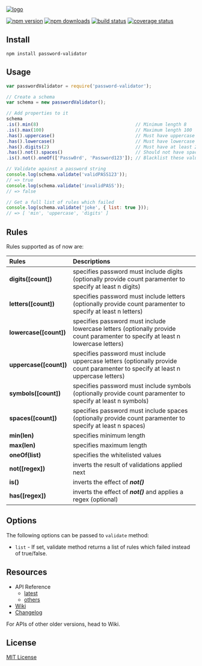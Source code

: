 [![logo][logo-image]][logo-url]

[![npm version][npm-image]][npm-url]
[![npm downloads][downloads-image]][npm-url]
[![build status][travis-image]][travis-url]
[![coverage status][codecov-image]][codecov-url]

## Install
`npm install password-validator`

## Usage
```js
var passwordValidator = require('password-validator');

// Create a schema
var schema = new passwordValidator();

// Add properties to it
schema
.is().min(8)                                    // Minimum length 8
.is().max(100)                                  // Maximum length 100
.has().uppercase()                              // Must have uppercase letters
.has().lowercase()                              // Must have lowercase letters
.has().digits(2)                                // Must have at least 2 digits
.has().not().spaces()                           // Should not have spaces
.is().not().oneOf(['Passw0rd', 'Password123']); // Blacklist these values

// Validate against a password string
console.log(schema.validate('validPASS123'));
// => true
console.log(schema.validate('invalidPASS'));
// => false

// Get a full list of rules which failed
console.log(schema.validate('joke', { list: true }));
// => [ 'min', 'uppercase', 'digits' ]

```

## Rules
Rules supported as of now are:

|     Rules            |               Descriptions                                                                                                       |
|:---------------------|:---------------------------------------------------------------------------------------------------------------------------------|
|**digits([count])**   | specifies password must include digits (optionally provide count paramenter to specify at least n digits)                        |
|**letters([count])**  | specifies password must include letters (optionally provide count paramenter to specify at least n letters)                      |
|**lowercase([count])**| specifies password must include lowercase letters (optionally provide count paramenter to specify at least n lowercase letters)  |
|**uppercase([count])**| specifies password must include uppercase letters (optionally provide count paramenter to specify at least n uppercase letters)  |
|**symbols([count])**  | specifies password must include symbols (optionally provide count paramenter to specify at least n symbols)                      |
|**spaces([count])**   | specifies password must include spaces (optionally provide count paramenter to specify at least n spaces)                        |
|**min(len)**          | specifies minimum length                                                                                                         |
|**max(len)**          | specifies maximum length                                                                                                         |
|**oneOf(list)**       | specifies the whitelisted values                                                                                                 |
|**not([regex])**      | inverts the result of validations applied next                                                                                   |
|**is()**              | inverts the effect of _**not()**_                                                                                                |
|**has([regex])**      | inverts the effect of _**not()**_ and applies a regex (optional)                                                                 |

## Options
The following options can be passed to `validate` method:
* `list` - If set, validate method returns a list of rules which failed instead of true/false.

## Resources
* API Reference
  - [latest](https://tarunbatra.github.io/password-validator)
  - [others](https://github.com/tarunbatra/password-validator/wiki/API-Reference)
* [Wiki](https://github.com/tarunbatra/password-validator/wiki)
* [Changelog](https://github.com/tarunbatra/password-validator/blob/master/CHANGELOG.md)

For APIs of other older versions, head to Wiki.

## License
[MIT License](https://choosealicense.com/licenses/mit/)


[logo-image]: https://res.cloudinary.com/tbking/image/upload/v1490803400/password-validator/logo.png
[logo-url]: https://tarunbatra.github.io/password-validator
[npm-image]: https://img.shields.io/npm/v/password-validator.svg?style=flat-square
[npm-url]: https://www.npmjs.com/package/password-validator
[travis-image]:https://img.shields.io/travis/tarunbatra/password-validator.svg?logo=travis&style=flat-square
[travis-url]:https://travis-ci.org/tarunbatra/password-validator
[downloads-image]: https://img.shields.io/npm/dt/password-validator.svg?style=flat-square
[codecov-url]: https://codecov.io/gh/tarunbatra/password-validator
[codecov-image]: https://img.shields.io/codecov/c/gh/tarunbatra/password-validator?logo=codecov&style=flat-square
